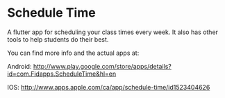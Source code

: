 # Schedule Time

A flutter app for scheduling your class times every week. It also has other tools to help students do their best.

You can find more info and the actual apps at:

Android: <http://www.play.google.com/store/apps/details?id=com.Fidapps.ScheduleTime&hl=en>

IOS: <http://www.apps.apple.com/ca/app/schedule-time/id1523404626>

